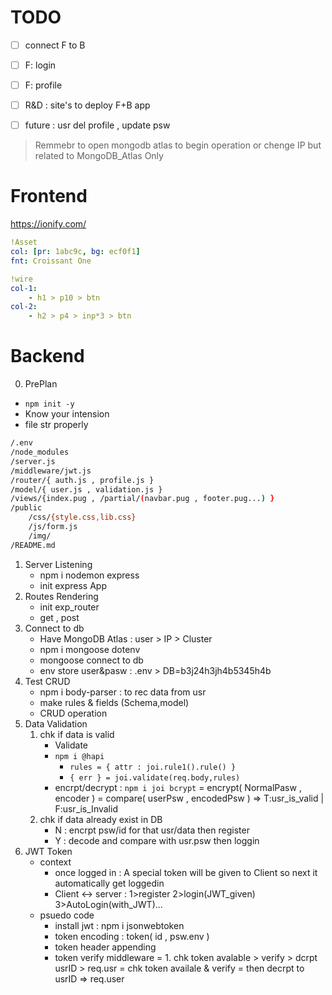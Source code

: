 # TODO

- [ ] connect F to B
- [ ] F: login
- [ ] F: profile
- [ ] R&D : site's to deploy F+B app
- [ ] future : usr del profile , update psw


> Remmebr to open mongodb atlas to begin operation or chenge IP but related to MongoDB_Atlas Only

# Frontend
https://ionify.com/
```yaml
!Asset
col: [pr: 1abc9c, bg: ecf0f1]
fnt: Croissant One

!wire
col-1:
    - h1 > p10 > btn
col-2:
    - h2 > p4 > inp*3 > btn

```

# Backend 

0. PrePlan
- `npm init -y`
- Know your intension
- file str properly
```sh
/.env
/node_modules
/server.js
/middleware/jwt.js
/router/{ auth.js , profile.js }
/model/{ user.js , validation.js }
/views/{index.pug , /partial/(navbar.pug , footer.pug...) }
/public
    /css/{style.css,lib.css}
    /js/form.js
    /img/
/README.md
```
1. Server Listening
    - npm i nodemon express
    - init express App
2. Routes Rendering
    - init exp_router
    - get , post
3. Connect to db
    - Have MongoDB Atlas : user > IP > Cluster
    - npm i mongoose dotenv
    - mongoose connect to db
    - env store user&pasw : .env > DB=b3j24h3jh4b5345h4b
4. Test CRUD
    - npm i body-parser : to rec data from usr
    - make rules & fields (Schema,model)
    - CRUD operation
5. Data Validation
    1. chk if data is valid
        - Validate
        - `npm i @hapi`
            - `rules = { attr : joi.rule1().rule() }`
            - `{ err } = joi.validate(req.body,rules)`
        - encrpt/decrypt : `npm i joi bcrypt`
            = encrypt( NormalPasw , encoder )
            = compare( userPsw , encodedPsw ) => T:usr_is_valid | F:usr_is_Invalid
    2. chk if data already exist in DB
        - N : encrpt psw/id for that usr/data then register
        - Y : decode and compare with usr.psw then loggin
6. JWT Token
    - context
        - once logged in : A special token will be given to Client so next it automatically get loggedin
        - Client  <-> server : 1>register 2>login(JWT_given) 3>AutoLogin(with_JWT)...
    - psuedo code
        - install jwt : npm i jsonwebtoken
        - token encoding : token( id , psw.env )
        - token header appending
        - token verify middleware
            = 1. chk token avalable > verify > dcrpt usrID > req.usr
            = chk token availale & verify
            = then decrpt to usrID => req.user
    

